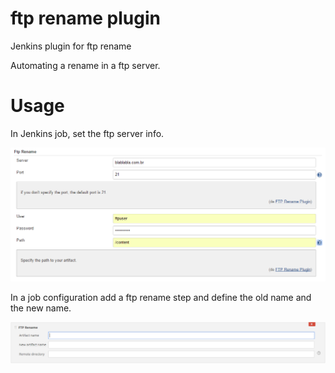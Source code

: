 # ftp rename plugin
Jenkins plugin for ftp rename

Automating a rename in a ftp server.

# Usage
In Jenkins job, set the ftp server info.

![ScreenShot](ftp_rename.png?raw=true )

In a job configuration add a ftp rename step and define the old name and the new name.

![ScreenShot](job_config.png?raw=true)
